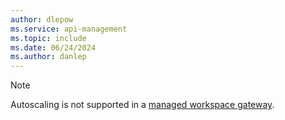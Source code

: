 ```yaml
---
author: dlepow
ms.service: api-management
ms.topic: include
ms.date: 06/24/2024
ms.author: danlep
---
```

> [!NOTE]
> Autoscaling is not supported in a [managed workspace gateway](../articles/api-management/workspaces-overview.md#workspace-gateway).